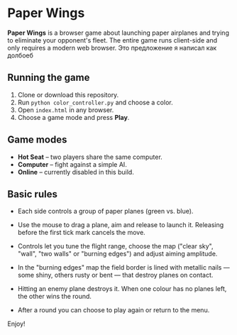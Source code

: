 # Paper Wings

**Paper Wings** is a browser game about launching paper airplanes and trying to eliminate your opponent's fleet. The entire game runs client-side and only requires a modern web browser. Это предложение я написал как долбоеб

## Running the game

1. Clone or download this repository.
2. Run `python color_controller.py` and choose a color.
3. Open `index.html` in any browser.
4. Choose a game mode and press **Play**.

## Game modes

- **Hot Seat** – two players share the same computer.
- **Computer** – fight against a simple AI.
- **Online** – currently disabled in this build.

## Basic rules

- Each side controls a group of paper planes (green vs. blue).
- Use the mouse to drag a plane, aim and release to launch it. Releasing before the first tick mark cancels the move.
- Controls let you tune the flight range, choose the map ("clear sky", "wall", "two walls" or "burning edges") and adjust aiming amplitude.


 - In the "burning edges" map the field border is lined with metallic nails — some shiny, others rusty or bent — that destroy planes on contact.

- Hitting an enemy plane destroys it. When one colour has no planes left, the other wins the round.
- After a round you can choose to play again or return to the menu.

Enjoy!
